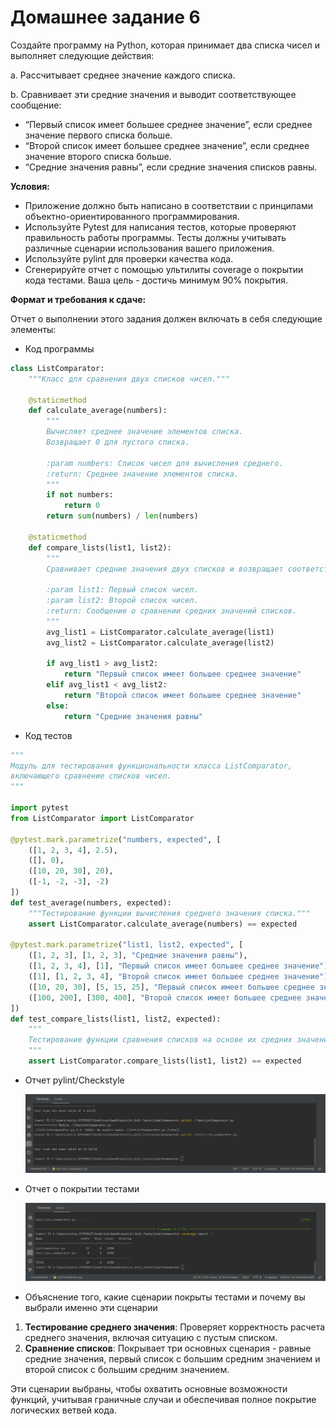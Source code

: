 # Домашнее задание 6

Создайте программу на Python, которая принимает два списка чисел и выполняет следующие действия:

a. Рассчитывает среднее значение каждого списка.

b. Сравнивает эти средние значения и выводит соответствующее сообщение:

- “Первый список имеет большее среднее значение”, если среднее значение первого списка больше.
- “Второй список имеет большее среднее значение”, если среднее значение второго списка больше.
- “Средние значения равны”, если средние значения списков равны.

**Условия:**

- Приложение должно быть написано в соответствии с принципами объектно-ориентированного программирования.
- Используйте Pytest для написания тестов, которые проверяют правильность работы программы. Тесты должны учитывать различные сценарии использования вашего приложения.
- Используйте pylint для проверки качества кода.
- Сгенерируйте отчет с помощью ультилиты coverage о покрытии кода тестами. Ваша цель - достичь минимум 90% покрытия.

**Формат и требования к сдаче:**

Отчет о выполнении этого задания должен включать в себя следующие элементы:

- Код программы

```python
class ListComparator:
    """Класс для сравнения двух списков чисел."""

    @staticmethod
    def calculate_average(numbers):
        """
        Вычисляет среднее значение элементов списка.
        Возвращает 0 для пустого списка.

        :param numbers: Список чисел для вычисления среднего.
        :return: Среднее значение элементов списка.
        """
        if not numbers:
            return 0
        return sum(numbers) / len(numbers)

    @staticmethod
    def compare_lists(list1, list2):
        """
        Сравнивает средние значения двух списков и возвращает соответствующее сообщение.

        :param list1: Первый список чисел.
        :param list2: Второй список чисел.
        :return: Сообщение о сравнении средних значений списков.
        """
        avg_list1 = ListComparator.calculate_average(list1)
        avg_list2 = ListComparator.calculate_average(list2)

        if avg_list1 > avg_list2:
            return "Первый список имеет большее среднее значение"
        elif avg_list1 < avg_list2:
            return "Второй список имеет большее среднее значение"
        else:
            return "Средние значения равны"
```

- Код тестов

```python
"""
Модуль для тестирования функциональности класса ListComparator, 
включающего сравнение списков чисел.
"""

import pytest
from ListComparator import ListComparator

@pytest.mark.parametrize("numbers, expected", [
    ([1, 2, 3, 4], 2.5),
    ([], 0),
    ([10, 20, 30], 20),
    ([-1, -2, -3], -2)
])
def test_average(numbers, expected):
    """Тестирование функции вычисления среднего значения списка."""
    assert ListComparator.calculate_average(numbers) == expected

@pytest.mark.parametrize("list1, list2, expected", [
    ([1, 2, 3], [1, 2, 3], "Средние значения равны"),
    ([1, 2, 3, 4], [1], "Первый список имеет большее среднее значение"),
    ([1], [1, 2, 3, 4], "Второй список имеет большее среднее значение"),
    ([10, 20, 30], [5, 15, 25], "Первый список имеет большее среднее значение"),
    ([100, 200], [300, 400], "Второй список имеет большее среднее значение")
])
def test_compare_lists(list1, list2, expected):
    """
    Тестирование функции сравнения списков на основе их средних значений.
    """
    assert ListComparator.compare_lists(list1, list2) == expected
```

- Отчет pylint/Checkstyle

  ![Untitled](.\contents\Untitled.png)
    
- Отчет о покрытии тестами

  ![Untitled](.\contents\Untitled1.png)
    
- Объяснение того, какие сценарии покрыты тестами и почему вы выбрали именно эти сценарии
1. **Тестирование среднего значения**: Проверяет корректность расчета среднего значения, включая ситуацию с пустым списком.
2. **Сравнение списков**: Покрывает три основных сценария - равные средние значения, первый список с большим средним значением и второй список с большим средним значением.

Эти сценарии выбраны, чтобы охватить основные возможности функций, учитывая граничные случаи и обеспечивая полное покрытие логических ветвей кода.